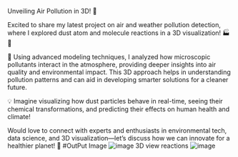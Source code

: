 Unveiling Air Pollution in 3D! 🚀

Excited to share my latest project on air and weather pollution detection, where I explored dust atom and molecule reactions in a 3D visualization! 🏭💨

🔬 Using advanced modeling techniques, I analyzed how microscopic pollutants interact in the atmosphere, providing deeper insights into air quality and environmental impact. This 3D approach helps in understanding pollution patterns and can aid in developing smarter solutions for a cleaner future.

💡 Imagine visualizing how dust particles behave in real-time, seeing their chemical transformations, and predicting their effects on human health and climate!

Would love to connect with experts and enthusiasts in environmental tech, data science, and 3D visualization—let’s discuss how we can innovate for a healthier planet! 🌱
#OutPut Image
![image](https://github.com/user-attachments/assets/46eab117-219d-424c-a9b1-4a0222beb083)
3D view reactions
![image](https://github.com/user-attachments/assets/34f24661-eadd-4a89-a593-dcf47dda3adc)

